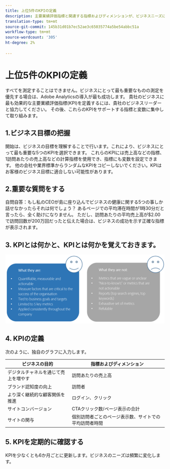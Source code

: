 ```yaml
---
title: 上位5件のKPIの定義
description: 主要業績評価指標と関連する指標およびディメンションが、ビジネスニーズに密接に合致していることを確認します。
translation-type: tm+mt
source-git-commit: 145b31d01b7ec52ae3c65035774a5be54abbc51a
workflow-type: tm+mt
source-wordcount: '305'
ht-degree: 2%

---
```



# 上位5件のKPIの定義

すべてを測定することはできません。ビジネスにとって最も重要なものの測定を優先する場合は、Adobe Analyticsの導入が最も成功します。 貴社のビジネスに最も効果的な主要業績評価指標(KPI)を定義するには、貴社のビジネスリーダーと協力してください。 その後、これらのKPIをサポートする指標と変数に集中して取り組みます。

## 1.ビジネス目標の把握

開始は、ビジネスの目標を理解することで行います。これにより、ビジネスにとって最も重要な5つのKPIを選択できます。 これらのKPIには売上高などの指標、1訪問あたりの売上高などの計算指標を使用でき、指標にも変数を設定できます。 他の会社や業界標準からランダムなKPIをコピーしないでください。KPIはお客様のビジネス目標に適合しない可能性があります。

## 2.重要な質問をする

自問自答：もし私のCEOが島に座り込んでビジネスの健康に関する5つの事しか話せなかったらそれは何でしょう？ あるページでの平均滞在時間が1時30分だと言ったら、全く助けになりません。 ただし、訪問あたりの平均売上高が$2.00で訪問回数が200万回だったと伝えた場合は、ビジネスの成功を示す正確な指標が表示されます。

## 3. KPIとは何かと、KPIとは何かを覚えておきます。

![](assets/kpis.png)

## 4. KPIの定義

次のように、独自のグラフに入力します。

| ビジネスの目的 | 指標およびディメンション |
| --- | --- |
| デジタルチャネルを通じて売上を増やす | 訪問あたりの売上高 |
| ブランド認知度の向上 | 訪問者 |
| より深く継続的な顧客関係を推進 | ログイン、クリック |
| サイトコンバージョン | CTAクリック数/ページ表示の合計 |
| サイトの関与 | 個別訪問者ごとのページ表示数、サイトでの平均訪問者時間 |

## 5. KPIを定期的に確認する

KPIを少なくとも6か月ごとに更新します。ビジネスのニーズは頻繁に変化します。
